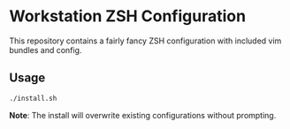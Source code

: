 # Workstation ZSH Configuration

This repository contains a fairly fancy ZSH configuration with included vim
bundles and config.

## Usage

```bash
./install.sh
```

**Note**: The install will overwrite existing configurations without prompting.
